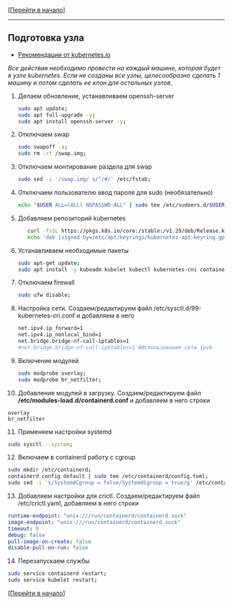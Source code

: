 [[Перейти в начало](../../README.md)]

---

## Подготовка узла 

* [Рекомендации от kubernetes.io](https://kubernetes.io/docs/setup/production-environment/container-runtimes/)

*Все действия необходимо провести на каждый машине, которая будет в узле kubernetes.
Если не созданы все узлы, целесообразно сделать 1 машину и потом сделать ее клон для остальных узлов.*

1. Делаем обновление, устанавливаем openssh-server
   ```bash
   sudo apt update;
   sudo apt full-upgrade -y;
   sudo apt install openssh-server -y;
   ```
   
2. Отключаем swap
   ```bash
   sudo swapoff -a;
   sudo rm -rf /swap.img;
   ```
   
3. Отключаем монтирование раздела для swap
   ```bash
   sudo sed -i '/swap.img/ s/^/#/' /etc/fstab;
   ```
   
4. Отключаем пользователю ввод пароля для sudo (необязательно)
   ```bash
   echo "$USER ALL=(ALL) NOPASSWD:ALL" | sudo tee /etc/sudoers.d/$USER;
   ```
   
5. Добавляем репозиторий kubernetes
   ```bash
      curl -fsSL https://pkgs.k8s.io/core:/stable:/v1.29/deb/Release.key | sudo gpg --dearmor -o /etc/apt/keyrings/kubernetes-apt-keyring.gpg;
      echo 'deb [signed-by=/etc/apt/keyrings/kubernetes-apt-keyring.gpg] https://pkgs.k8s.io/core:/stable:/v1.29/deb/ /' | sudo tee /etc/apt/sources.list.d/kubernetes.list;
   ```
   
6. Устанавливаем необходимые пакеты
   ```bash
   sudo apt-get update;
   sudo apt install -y kubeadm kubelet kubectl kubernetes-cni containerd apt-transport-https ca-certificates curl gnupg nfs-common ipvsadm;
   ```
   
7. Отключаем firewall
   ```bash
   sudo ufw disable;
   ```
   
8. Настройка сети. Создаем/редактируем файл /etc/sysctl.d/99-kubernetes-cri.conf и добавляем в него
   ```bash
   net.ipv4.ip_forward=1
   net.ipv4.ip_nonlocal_bind=1
   net.bridge.bridge-nf-call-iptables=1
   #net.bridge.bridge-nf-call-ip6tables=1 #Использование сети ipv6
   ```
   
9. Включение модулей
   ```bash
   sudo modprobe overlay;
   sudo modprobe br_netfilter;
   ```
   
10. Добавление модулей в загрузку. Создаем/редактируем файл **/etc/modules-load.d/containerd.conf** и добавляем в него строки
   ```
   overlay
   br_netfilter
   ```
11. Применяем настройки systemd
   ```bash
   sudo sysctl --system;
   ```

12. Включаем в containerd работу с cgroup
   ```bash
   sudo mkdir /etc/containerd;
   containerd config default | sudo tee /etc/containerd/config.toml;
   sudo sed -i 's/SystemdCgroup = false/SystemdCgroup = true/g' /etc/containerd/config.toml;
   ```

13. Добавляем настройки для crictl. Создаем/редактируем файл /etc/crictl.yaml, добавляем в него строки
   ```yaml
   runtime-endpoint: "unix:///run/containerd/containerd.sock"
   image-endpoint: "unix:///run/containerd/containerd.sock"
   timeout: 0
   debug: false
   pull-image-on-create: false
   disable-pull-on-run: false
   ```

14. Перезапускаем службы
   ```bash
   sudo service containerd restart;
   sudo service kubelet restart;
   ```

[[Перейти в начало](../../README.md)]